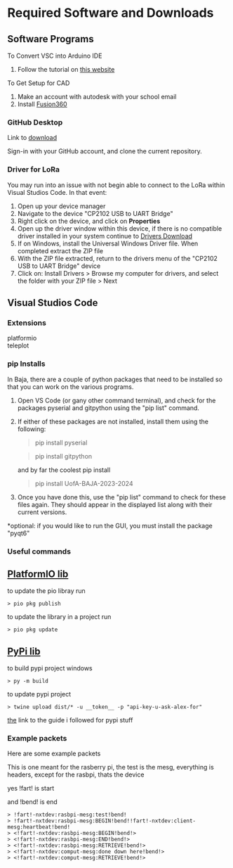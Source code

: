 # Required Software and Downloads

## Software Programs
To Convert VSC into Arduino IDE
1. Follow the tutorial on [this website](https://www.circuitstate.com/tutorials/how-to-use-vs-code-for-creating-and-uploading-arduino-sketches/)


To Get Setup for CAD
1. Make an account with autodesk with your school email
2. Install [Fusion360](https://www.autodesk.com/products/fusion-360/overview?term=1-YEAR&tab=subscription)

### GitHub Desktop

Link to [download](https://docs.github.com/en/enterprise-cloud@latest/desktop/installing-and-authenticating-to-github-desktop/installing-github-desktop)

Sign-in with your GitHub account, and clone the current repository.

### Driver for LoRa
You may run into an issue with not begin able to connect to the LoRa within Visual Studios Code. In that event:

1. Open up your device manager
2. Navigate to the device "CP2102 USB to UART Bridge"
3. Right click on the device, and click on **Properties**
4. Open up the driver window within this device, if there is no compatible driver installed in your system continue to [Drivers Download](https://www.silabs.com/developers/usb-to-uart-bridge-vcp-drivers?tab=downloads)
5. If on Windows, install the Universal Windows Driver file. When completed extract the ZIP file
6. With the ZIP file extracted, return to the drivers menu of the "CP2102 USB to UART Bridge" device
7. Click on: Install Drivers > Browse my computer for drivers, and select the folder with your ZIP file > Next


## Visual Studios Code

### Extensions
platformio  
teleplot

### pip Installs
In Baja, there are a couple of python packages that need to be installed so that you can work on the various programs.
1. Open VS Code (or gany other command terminal), and check for the packages pyserial and gitpython using the "pip list" command.

2. If either of these packages are not installed, install them using the following:

    > pip install pyserial

    > pip install gitpython

    and by far the coolest pip install

    > pip install UofA-BAJA-2023-2024

3. Once you have done this, use the "pip list" command to check for these files again. They should appear in the displayed list along with their current versions.

*optional: if you would like to run the GUI, you must install the package "pyqt6"

### Useful commands

## [PlatformIO lib](https://registry.platformio.org/libraries/b-i-x/UofA-BAJA-2023-2024)
to update the pio libray run

    > pio pkg publish

to update the library in a project run

    > pio pkg update

## [PyPi lib](https://pypi.org/project/UofA-BAJA-2023-2024/)
to build pypi project windows

    > py -m build

to update pypi project

    > twine upload dist/* -u __token__ -p "api-key-u-ask-alex-for"

[the](https://packaging.python.org/en/latest/tutorials/packaging-projects/) link to the guide i followed for pypi stuff

### Example packets

Here are some example packets 

This is one meant for the rasberry pi, the test is the mesg, everything is headers, except for the rasbpi, thats the device

yes !fart! is start

and !bend! is end

    > !fart!-nxtdev:rasbpi-mesg:test!bend!
    > !fart!-nxtdev:rasbpi-mesg:BEGIN!bend!!fart!-nxtdev:client-mesg:heartbeat!bend!
    > <!fart!-nxtdev:rasbpi-mesg:BEGIN!bend!>
    > <!fart!-nxtdev:rasbpi-mesg:END!bend!>
    > <!fart!-nxtdev:rasbpi-mesg:RETRIEVE!bend!>
    > <!fart!-nxtdev:comput-mesg:done down here!bend!>
    > <!fart!-nxtdev:comput-mesg:RETRIEVE!bend!>


    